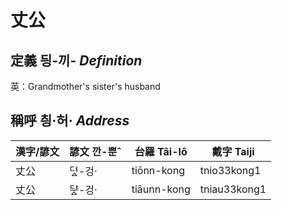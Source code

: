 # 丈公
## 定義 딍-끼- _Definition_




英：Grandmother's sister's husband

## 稱呼 칑·허· _Address_

漢字/諺文 | 諺文 깐-뿐ˆ | 台羅 Tâi-lô | 戴字 Taiji
--- | --- | --- | --- 
丈公 | 뎌ᇫ-겅· | tiōnn-kong | tnio33kong1 
丈公 | ᄃᆤᇫ-겅· | tiāunn-kong | tniau33kong1 
